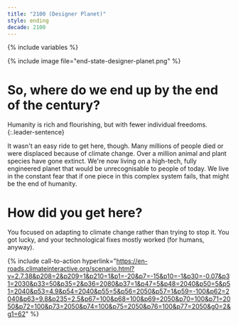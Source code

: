 ```yaml
---
title: "2100 (Designer Planet)"
style: ending
decade: 2100
---
```


{% include variables %}

{% include image file="end-state-designer-planet.png" %}

# So, where do we end up by the end of the century?

Humanity is rich and flourishing, but with fewer individual freedoms. 
{:.leader-sentence}

It wasn't an easy ride to get here, though. Many millions of people died or were displaced because of climate change. Over a million animal and plant species have gone extinct. We're now living on a high-tech, fully engineered planet that would be unrecognisable to people of today. We live in the constant fear that if one piece in this complex system fails, that might be the end of humanity.

# How did you get here?

You focused on adapting to climate change rather than trying to stop it. You got lucky, and your technological fixes mostly worked (for humans, anyway).

{% include call-to-action
    hyperlink="https://en-roads.climateinteractive.org/scenario.html?v=2.7.38&p208=2&p209=1&p210=1&p1=-20&p7=-15&p10=-1&p30=-0.07&p31=2030&p33=50&p35=2&p36=2080&p37=1&p47=5&p48=2040&p50=5&p51=2040&p53=4.9&p54=2040&p55=5&p56=2050&p57=1&p59=-100&p62=2040&p63=9.8&p235=2.5&p67=100&p68=100&p69=2050&p70=100&p71=2050&p72=100&p73=2050&p74=100&p75=2050&p76=100&p77=2050&g0=2&g1=62"
%}
